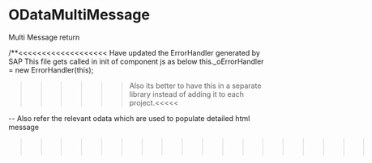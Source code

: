 # ODataMultiMessage
Multi Message return

/**<<<<<<<<<<<<<<<<<<< Have updated the ErrorHandler generated by SAP 
This file gets called in init of component js as below
this._oErrorHandler = new ErrorHandler(this);

>>>>>>Also its better to have this in a separate library instead of adding it to each project.<<<<<

-- Also refer the relevant odata which are used to populate detailed html message
>>>>>>>>>>>>>>>>>>>>>*/






